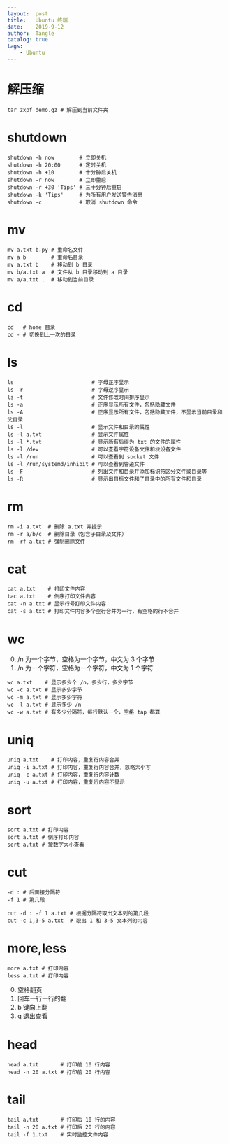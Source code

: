 ```yaml
---
layout:  post
title:   Ubuntu 终端
date:    2019-9-12
author:  Tangle
catalog: true
tags:
    - Ubuntu
---
```


# 解压缩

```
tar zxpf demo.gz # 解压到当前文件夹
```

# shutdown

```
shutdown -h now        # 立即关机
shutdown -h 20:00      # 定时关机
shutdown -h +10        # 十分钟后关机
shutdown -r now        # 立即重启
shutdown -r +30 'Tips' # 三十分钟后重启
shutdown -k 'Tips'     # 为所有用户发送警告消息
shutdown -c            # 取消 shutdown 命令
```

# mv

```
mv a.txt b.py # 重命名文件
mv a b        # 重命名目录
mv a.txt b    # 移动到 b 目录
mv b/a.txt a  # 文件从 b 目录移动到 a 目录
mv a/a.txt .  # 移动到当前目录
```

# cd

```
cd   # home 目录
cd - # 切换到上一次的目录
```

# ls

```
ls                         # 字母正序显示
ls -r                      # 字母逆序显示
ls -t                      # 文件修改时间排序显示
ls -a                      # 正序显示所有文件，包括隐藏文件
ls -A                      # 正序显示所有文件，包括隐藏文件，不显示当前目录和父目录
ls -l                      # 显示文件和目录的属性
ls -l a.txt                # 显示文件属性
ls -l *.txt                # 显示所有后缀为 txt 的文件的属性
ls -l /dev                 # 可以查看字符设备文件和块设备文件
ls -l /run                 # 可以查看到 socket 文件
ls -l /run/systemd/inhibit # 可以查看到管道文件
ls -F                      # 列出文件和目录并添加标识符区分文件或目录等
ls -R                      # 显示出目标文件和子目录中的所有文件和目录
```

# rm

```
rm -i a.txt  # 删除 a.txt 并提示
rm -r a/b/c  # 删除目录（包含子目录及文件）
rm -rf a.txt # 强制删除文件
```

# cat

```
cat a.txt    # 打印文件内容
tac a.txt    # 倒序打印文件内容
cat -n a.txt # 显示行号打印文件内容
cat -s a.txt # 打印文件内容多个空行合并为一行，有空格的行不合并
```

# wc

0. /n 为一个字节，空格为一个字节，中文为 3 个字节
0. /n 为一个字符，空格为一个字符，中文为 1 个字符

```
wc a.txt    # 显示多少个 /n，多少行，多少字节
wc -c a.txt # 显示多少字节
wc -m a.txt # 显示多少字符
wc -l a.txt # 显示多少 /n
wc -w a.txt # 有多少分隔符，每行默认一个，空格 tap 都算
```

# uniq

```
uniq a.txt    # 打印内容，重复行内容合并
uniq -i a.txt # 打印内容，重复行内容合并，忽略大小写
uniq -c a.txt # 打印内容，重复行内容计数
uniq -u a.txt # 打印内容，重复行内容不显示
```

# sort

```
sort a.txt # 打印内容
sort a.txt # 倒序打印内容
sort a.txt # 按数字大小查看
```

# cut

```
-d : # 后面接分隔符
-f 1 # 第几段
```

```
cut -d : -f 1 a.txt # 根据分隔符取出文本列的第几段
cut -c 1,3-5 a.txt  # 取出 1 和 3-5 文本列的内容
```

# more,less

```
more a.txt # 打印内容
less a.txt # 打印内容
```

0. 空格翻页
0. 回车一行一行的翻
0. b 键向上翻
0. q 退出查看

# head

```
head a.txt       # 打印前 10 行内容
head -n 20 a.txt # 打印前 20 行内容
```

# tail

```
tail a.txt       # 打印后 10 行的内容
tail -n 20 a.txt # 打印后 20 行的内容
tail -f 1.txt    # 实时监控文件内容
```
